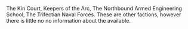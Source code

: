 The Kin Court, Keepers of the Arc, The Northbound Armed Engineering School, The Trifectian Naval Forces.
These are other factions, however there is little no no information about the available.